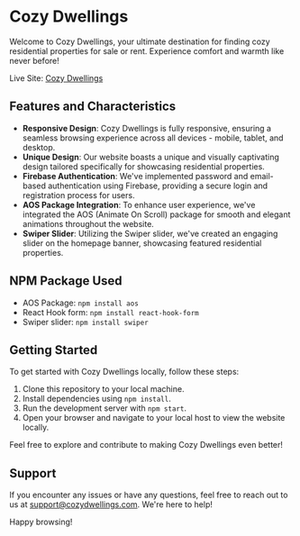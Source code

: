 # Cozy Dwellings

Welcome to Cozy Dwellings, your ultimate destination for finding cozy residential properties for sale or rent. Experience comfort and warmth like never before!

Live Site: [Cozy Dwellings](https://www.example.com)

## Features and Characteristics

- **Responsive Design**: Cozy Dwellings is fully responsive, ensuring a seamless browsing experience across all devices - mobile, tablet, and desktop.
- **Unique Design**: Our website boasts a unique and visually captivating design tailored specifically for showcasing residential properties.
- **Firebase Authentication**: We've implemented password and email-based authentication using Firebase, providing a secure login and registration process for users.
- **AOS Package Integration**: To enhance user experience, we've integrated the AOS (Animate On Scroll) package for smooth and elegant animations throughout the website.
- **Swiper Slider**: Utilizing the Swiper slider, we've created an engaging slider on the homepage banner, showcasing featured residential properties.

## NPM Package Used

- AOS Package: `npm install aos`
- React Hook form: `npm install react-hook-form`
- Swiper slider: `npm install swiper`

## Getting Started

To get started with Cozy Dwellings locally, follow these steps:

1. Clone this repository to your local machine.
2. Install dependencies using `npm install`.
3. Run the development server with `npm start`.
4. Open your browser and navigate to your local host to view the website locally.

Feel free to explore and contribute to making Cozy Dwellings even better!

## Support

If you encounter any issues or have any questions, feel free to reach out to us at support@cozydwellings.com. We're here to help!

Happy browsing!
